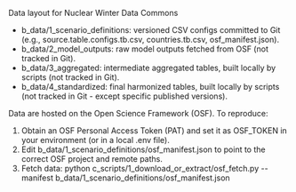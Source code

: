 Data layout for Nuclear Winter Data Commons

- b_data/1_scenario_definitions: versioned CSV configs committed to Git (e.g., source.table.configs.tb.csv, countries.tb.csv, osf_manifest.json).
- b_data/2_model_outputs: raw model outputs fetched from OSF (not tracked in Git).
- b_data/3_aggregated: intermediate aggregated tables, built locally by scripts (not tracked in Git).
- b_data/4_standardized: final harmonized tables, built locally by scripts (not tracked in Git - except specific published versions).

Data are hosted on the Open Science Framework (OSF). To reproduce:
1) Obtain an OSF Personal Access Token (PAT) and set it as OSF_TOKEN in your environment (or in a local .env file).
2) Edit b_data/1_scenario_definitions/osf_manifest.json to point to the correct OSF project and remote paths.
3) Fetch data: python c_scripts/1_download_or_extract/osf_fetch.py --manifest b_data/1_scenario_definitions/osf_manifest.json
